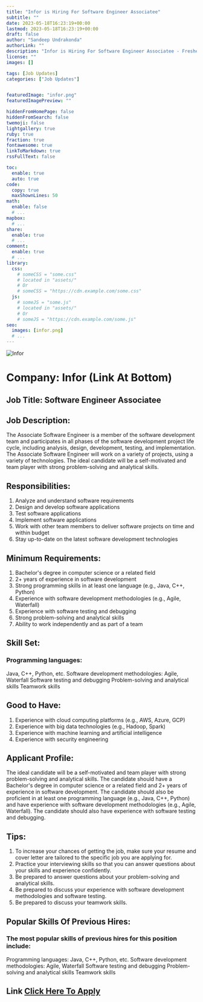 ```yaml
---
title: "Infor is Hiring For Software Engineer Associatee"
subtitle: ""
date: 2023-05-18T16:23:19+00:00
lastmod: 2023-05-18T16:23:19+00:00
draft: false
author: "Sandeep Undrakonda"
authorLink: ""
description: "Infor is Hiring For Software Engineer Associatee - Freshers Job Posting"
license: ""
images: []

tags: [Job Updates]
categories: ["Job Updates"]


featuredImage: "infor.png"
featuredImagePreview: ""

hiddenFromHomePage: false
hiddenFromSearch: false
twemoji: false
lightgallery: true
ruby: true
fraction: true
fontawesome: true
linkToMarkdown: true
rssFullText: false

toc:
  enable: true
  auto: true
code:
  copy: true
  maxShownLines: 50
math:
  enable: false
  # ...
mapbox:
  # ...
share:
  enable: true
  # ...
comment:
  enable: true
  # ...
library:
  css:
    # someCSS = "some.css"
    # located in "assets/"
    # Or
    # someCSS = "https://cdn.example.com/some.css"
  js:
    # someJS = "some.js"
    # located in "assets/"
    # Or
    # someJS = "https://cdn.example.com/some.js"
seo:
  images: [infor.png]
  # ...
---
```


![Infor](https://i.ibb.co/cY8KG0N/infor.png "Infor")

# Company: Infor (Link At Bottom)

## Job Title: Software Engineer Associatee

## Job Description:

The Associate Software Engineer is a member of the software development team and participates in all phases of the software development project life cycle, including analysis, design, development, testing, and implementation. The Associate Software Engineer will work on a variety of projects, using a variety of technologies. The ideal candidate will be a self-motivated and team player with strong problem-solving and analytical skills.

## Responsibilities:

1. Analyze and understand software requirements
2. Design and develop software applications
3. Test software applications
4. Implement software applications
5. Work with other team members to deliver software projects on time and within budget
5. Stay up-to-date on the latest software development technologies

## Minimum Requirements:

1. Bachelor's degree in computer science or a related field
2. 2+ years of experience in software development
3. Strong programming skills in at least one language (e.g., Java, C++, Python)
4. Experience with software development methodologies (e.g., Agile, Waterfall)
5. Experience with software testing and debugging
6. Strong problem-solving and analytical skills
6. Ability to work independently and as part of a team

## Skill Set:

### Programming languages: 
Java, C++, Python, etc.
Software development methodologies: Agile, Waterfall
Software testing and debugging
Problem-solving and analytical skills
Teamwork skills

## Good to Have:

1. Experience with cloud computing platforms (e.g., AWS, Azure, GCP)
2. Experience with big data technologies (e.g., Hadoop, Spark)
3. Experience with machine learning and artificial intelligence
4. Experience with security engineering

## Applicant Profile:

The ideal candidate will be a self-motivated and team player with strong problem-solving and analytical skills. The candidate should have a Bachelor's degree in computer science or a related field and 2+ years of experience in software development. The candidate should also be proficient in at least one programming language (e.g., Java, C++, Python) and have experience with software development methodologies (e.g., Agile, Waterfall). The candidate should also have experience with software testing and debugging.

## Tips:

1. To increase your chances of getting the job, make sure your resume and cover letter are tailored to the specific job you are applying for.
2. Practice your interviewing skills so that you can answer questions about your skills and experience confidently.
3. Be prepared to answer questions about your problem-solving and analytical skills.
4. Be prepared to discuss your experience with software development methodologies and software testing.
5. Be prepared to discuss your teamwork skills.

## Popular Skills Of Previous Hires:

### The most popular skills of previous hires for this position include:

Programming languages: Java, C++, Python, etc.
Software development methodologies: Agile, Waterfall
Software testing and debugging
Problem-solving and analytical skills
Teamwork skills

## Link [Click Here To Apply](https://careers.infor.com/en_US/careers/JobDetail/Software-Engineer-Associate/10604#)

